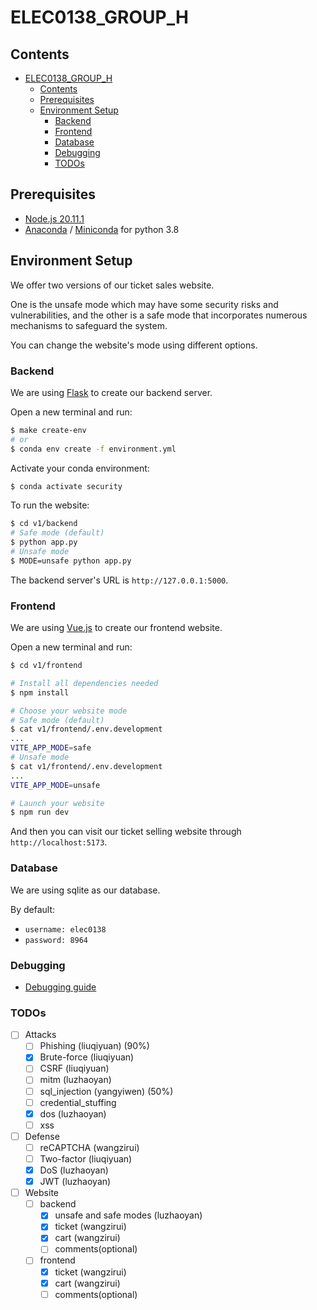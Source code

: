 # ELEC0138_GROUP_H

## Contents

- [ELEC0138\_GROUP\_H](#elec0138_group_h)
  - [Contents](#contents)
  - [Prerequisites](#prerequisites)
  - [Environment Setup](#environment-setup)
    - [Backend](#backend)
    - [Frontend](#frontend)
    - [Database](#database)
    - [Debugging](#debugging)
    - [TODOs](#todos)

## Prerequisites

* [Node.js 20.11.1](https://nodejs.org/en)
* [Anaconda](https://www.anaconda.com/) / [Miniconda](https://docs.anaconda.com/free/miniconda/index.html) for python 3.8

## Environment Setup

We offer two versions of our ticket sales website.

One is the unsafe mode which may have some security risks and vulnerabilities,
and the other is a safe mode that incorporates numerous mechanisms to safeguard the system.

You can change the website's mode using different options.

### Backend

We are using [Flask](https://flask.palletsprojects.com/en/3.0.x/) to create our backend server.

Open a new terminal and run:

```bash
$ make create-env
# or
$ conda env create -f environment.yml
```

Activate your conda environment:

```bash
$ conda activate security
```

To run the website:

```bash
$ cd v1/backend
# Safe mode (default)
$ python app.py
# Unsafe mode
$ MODE=unsafe python app.py
```

The backend server's URL is `http://127.0.0.1:5000`.

### Frontend

We are using [Vue.js](https://vuejs.org/guide/quick-start) to create our frontend website.

Open a new terminal and run:

```bash
$ cd v1/frontend

# Install all dependencies needed
$ npm install

# Choose your website mode
# Safe mode (default)
$ cat v1/frontend/.env.development
...
VITE_APP_MODE=safe
# Unsafe mode
$ cat v1/frontend/.env.development
...
VITE_APP_MODE=unsafe

# Launch your website
$ npm run dev
```

And then you can visit our ticket selling website through `http://localhost:5173`.

### Database

We are using sqlite as our database.

By default:

* `username: elec0138`
* `password: 8964`

### Debugging

* [Debugging guide](docs/dev/debugging.md)

### TODOs

* [ ] Attacks
    * [ ] Phishing (liuqiyuan) (90%)
    * [x] Brute-force (liuqiyuan)
    * [ ] CSRF (liuqiyuan)
    * [ ] mitm (luzhaoyan)
    * [ ] sql_injection (yangyiwen) (50%)
    * [ ] credential_stuffing
    * [x] dos (luzhaoyan)
    * [ ] xss
* [ ] Defense
    * [ ] reCAPTCHA (wangzirui)
    * [ ] Two-factor (liuqiyuan)
    * [x] DoS (luzhaoyan)
    * [x] JWT (luzhaoyan)
* [ ] Website
    * [ ] backend
        * [x] unsafe and safe modes (luzhaoyan)
        * [X] ticket (wangzirui)
        * [X] cart (wangzirui)
        * [ ] comments(optional)
    * [ ] frontend
        * [X] ticket (wangzirui)
        * [X] cart (wangzirui)
        * [ ] comments(optional)

